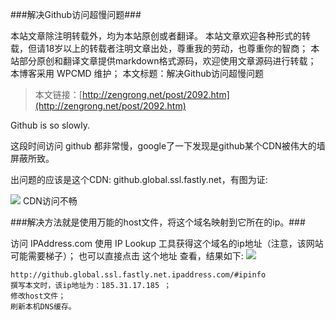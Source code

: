 ###解决Github访问超慢问题###

本站文章除注明转载外，均为本站原创或者翻译。
本站文章欢迎各种形式的转载，但请18岁以上的转载者注明文章出处，尊重我的劳动，也尊重你的智商；
本站部分原创和翻译文章提供markdown格式源码，欢迎使用文章源码进行转载；
本博客采用 WPCMD 维护；
本文标题：解决Github访问超慢问题
>本文链接：[http://zengrong.net/post/2092.htm](http://zengrong.net/post/2092.htm)


Github is so slowly.

这段时间访问 github 都非常慢，google了一下发现是github某个CDN被伟大的墙屏蔽所致。

出问题的应该是这个CDN: github.global.ssl.fastly.net，有图为证:

![](http://zengrong.net/wp-content/uploads/2014/04/github-global-ssl-fastly-net1.png)
CDN访问不畅

###解决方法就是使用万能的host文件，将这个域名映射到它所在的ip。###

访问 IPAddress.com 使用 IP Lookup 工具获得这个域名的ip地址（注意，该网站可能需要梯子）；
也可以直接点击 这个地址 查看，结果如下:
![](http://zengrong.net/wp-content/uploads/2014/04/github-global-ssl-fastly-net2.png)
>
	http://github.global.ssl.fastly.net.ipaddress.com/#ipinfo
	撰写本文时，该ip地址为：185.31.17.185 ；
	修改host文件；
	刷新本机DNS缓存。